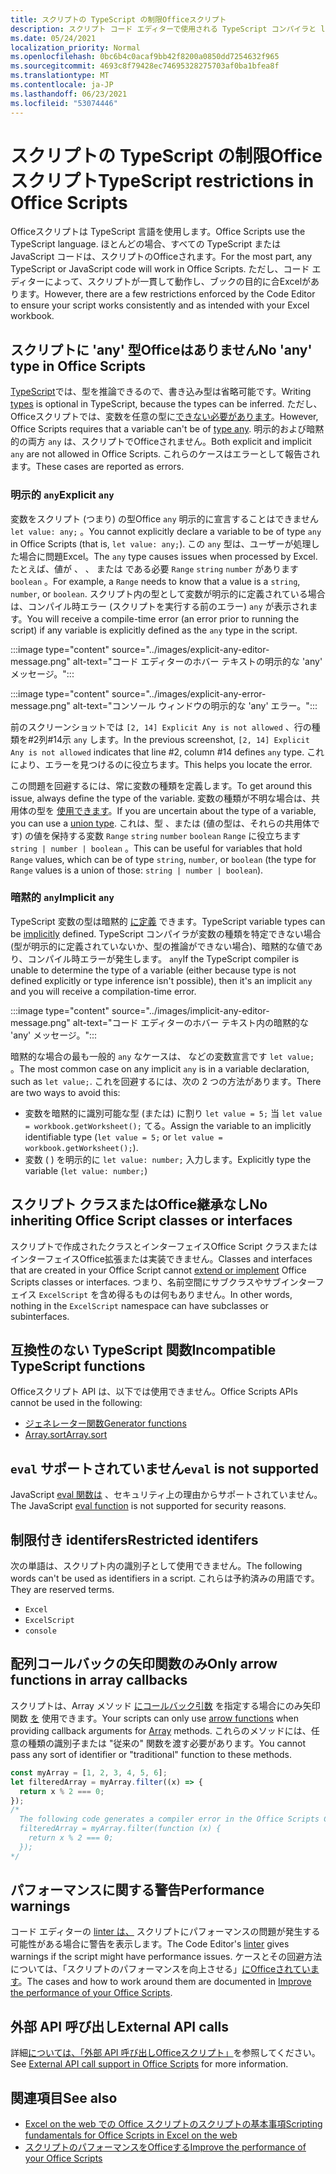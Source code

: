 ```yaml
---
title: スクリプトの TypeScript の制限Officeスクリプト
description: スクリプト コード エディターで使用される TypeScript コンパイラと linter のOfficeします。
ms.date: 05/24/2021
localization_priority: Normal
ms.openlocfilehash: 0bc6b4c0acaf9bb42f8200a0850dd7254632f965
ms.sourcegitcommit: 4693c8f79428ec74695328275703af0ba1bfea8f
ms.translationtype: MT
ms.contentlocale: ja-JP
ms.lasthandoff: 06/23/2021
ms.locfileid: "53074446"
---
```

# <a name="typescript-restrictions-in-office-scripts"></a><span data-ttu-id="2a7da-103">スクリプトの TypeScript の制限Officeスクリプト</span><span class="sxs-lookup"><span data-stu-id="2a7da-103">TypeScript restrictions in Office Scripts</span></span>

<span data-ttu-id="2a7da-104">Officeスクリプトは TypeScript 言語を使用します。</span><span class="sxs-lookup"><span data-stu-id="2a7da-104">Office Scripts use the TypeScript language.</span></span> <span data-ttu-id="2a7da-105">ほとんどの場合、すべての TypeScript または JavaScript コードは、スクリプトのOfficeされます。</span><span class="sxs-lookup"><span data-stu-id="2a7da-105">For the most part, any TypeScript or JavaScript code will work in Office Scripts.</span></span> <span data-ttu-id="2a7da-106">ただし、コード エディターによって、スクリプトが一貫して動作し、ブックの目的に合Excelがあります。</span><span class="sxs-lookup"><span data-stu-id="2a7da-106">However, there are a few restrictions enforced by the Code Editor to ensure your script works consistently and as intended with your Excel workbook.</span></span>

## <a name="no-any-type-in-office-scripts"></a><span data-ttu-id="2a7da-107">スクリプトに 'any' 型Officeはありません</span><span class="sxs-lookup"><span data-stu-id="2a7da-107">No 'any' type in Office Scripts</span></span>

<span data-ttu-id="2a7da-108">[TypeScript](https://www.typescriptlang.org/docs/handbook/typescript-in-5-minutes.html)では、型を推論できるので、書き込み型は省略可能です。</span><span class="sxs-lookup"><span data-stu-id="2a7da-108">Writing [types](https://www.typescriptlang.org/docs/handbook/typescript-in-5-minutes.html) is optional in TypeScript, because the types can be inferred.</span></span> <span data-ttu-id="2a7da-109">ただし、Officeスクリプトでは、変数を任意の型に[できない必要があります](https://www.typescriptlang.org/docs/handbook/basic-types.html#any)。</span><span class="sxs-lookup"><span data-stu-id="2a7da-109">However, Office Scripts requires that a variable can't be of [type any](https://www.typescriptlang.org/docs/handbook/basic-types.html#any).</span></span> <span data-ttu-id="2a7da-110">明示的および暗黙的の両方 `any` は、スクリプトでOfficeされません。</span><span class="sxs-lookup"><span data-stu-id="2a7da-110">Both explicit and implicit `any` are not allowed in Office Scripts.</span></span> <span data-ttu-id="2a7da-111">これらのケースはエラーとして報告されます。</span><span class="sxs-lookup"><span data-stu-id="2a7da-111">These cases are reported as errors.</span></span>

### <a name="explicit-any"></a><span data-ttu-id="2a7da-112">明示的 `any`</span><span class="sxs-lookup"><span data-stu-id="2a7da-112">Explicit `any`</span></span>

<span data-ttu-id="2a7da-113">変数をスクリプト (つまり) の型Office `any` 明示的に宣言することはできません `let value: any;` 。</span><span class="sxs-lookup"><span data-stu-id="2a7da-113">You cannot explicitly declare a variable to be of type `any` in Office Scripts (that is, `let value: any;`).</span></span> <span data-ttu-id="2a7da-114">この `any` 型は、ユーザーが処理した場合に問題Excel。</span><span class="sxs-lookup"><span data-stu-id="2a7da-114">The `any` type causes issues when processed by Excel.</span></span> <span data-ttu-id="2a7da-115">たとえば、値が 、 、 または である必要 `Range` `string` `number` があります `boolean` 。</span><span class="sxs-lookup"><span data-stu-id="2a7da-115">For example, a `Range` needs to know that a value is a `string`, `number`, or `boolean`.</span></span> <span data-ttu-id="2a7da-116">スクリプト内の型として変数が明示的に定義されている場合は、コンパイル時エラー (スクリプトを実行する前のエラー) `any` が表示されます。</span><span class="sxs-lookup"><span data-stu-id="2a7da-116">You will receive a compile-time error (an error prior to running the script) if any variable is explicitly defined as the `any` type in the script.</span></span>

:::image type="content" source="../images/explicit-any-editor-message.png" alt-text="コード エディターのホバー テキストの明示的な 'any' メッセージ。":::

:::image type="content" source="../images/explicit-any-error-message.png" alt-text="コンソール ウィンドウの明示的な 'any' エラー。":::

<span data-ttu-id="2a7da-119">前のスクリーンショットでは `[2, 14] Explicit Any is not allowed` 、行の種類を#2列#14示 `any` します。</span><span class="sxs-lookup"><span data-stu-id="2a7da-119">In the previous screenshot, `[2, 14] Explicit Any is not allowed` indicates that line #2, column #14 defines `any` type.</span></span> <span data-ttu-id="2a7da-120">これにより、エラーを見つけるのに役立ちます。</span><span class="sxs-lookup"><span data-stu-id="2a7da-120">This helps you locate the error.</span></span>

<span data-ttu-id="2a7da-121">この問題を回避するには、常に変数の種類を定義します。</span><span class="sxs-lookup"><span data-stu-id="2a7da-121">To get around this issue, always define the type of the variable.</span></span> <span data-ttu-id="2a7da-122">変数の種類が不明な場合は、共用体の型を [使用できます](https://www.typescriptlang.org/docs/handbook/unions-and-intersections.html)。</span><span class="sxs-lookup"><span data-stu-id="2a7da-122">If you are uncertain about the type of a variable, you can use a [union type](https://www.typescriptlang.org/docs/handbook/unions-and-intersections.html).</span></span> <span data-ttu-id="2a7da-123">これは、型 、または (値の型は、それらの共用体です) の値を保持する変数 `Range` `string` `number` `boolean` `Range` に役立ちます `string | number | boolean` 。</span><span class="sxs-lookup"><span data-stu-id="2a7da-123">This can be useful for variables that hold `Range` values, which can be of type `string`, `number`, or `boolean` (the type for `Range` values is a union of those: `string | number | boolean`).</span></span>

### <a name="implicit-any"></a><span data-ttu-id="2a7da-124">暗黙的 `any`</span><span class="sxs-lookup"><span data-stu-id="2a7da-124">Implicit `any`</span></span>

<span data-ttu-id="2a7da-125">TypeScript 変数の型は暗黙的 [に定義](https://www.typescriptlang.org/docs/handbook/type-inference.html) できます。</span><span class="sxs-lookup"><span data-stu-id="2a7da-125">TypeScript variable types can be [implicitly](https://www.typescriptlang.org/docs/handbook/type-inference.html) defined.</span></span> <span data-ttu-id="2a7da-126">TypeScript コンパイラが変数の種類を特定できない場合 (型が明示的に定義されていないか、型の推論ができない場合)、暗黙的な値であり、コンパイル時エラーが発生します。 `any`</span><span class="sxs-lookup"><span data-stu-id="2a7da-126">If the TypeScript compiler is unable to determine the type of a variable (either because type is not defined explicitly or type inference isn't possible), then it's an implicit `any` and you will receive a compilation-time error.</span></span>

:::image type="content" source="../images/implicit-any-editor-message.png" alt-text="コード エディターのホバー テキスト内の暗黙的な 'any' メッセージ。":::

<span data-ttu-id="2a7da-128">暗黙的な場合の最も一般的 `any` なケースは、 などの変数宣言です `let value;` 。</span><span class="sxs-lookup"><span data-stu-id="2a7da-128">The most common case on any implicit `any` is in a variable declaration, such as `let value;`.</span></span> <span data-ttu-id="2a7da-129">これを回避するには、次の 2 つの方法があります。</span><span class="sxs-lookup"><span data-stu-id="2a7da-129">There are two ways to avoid this:</span></span>

* <span data-ttu-id="2a7da-130">変数を暗黙的に識別可能な型 (または) に割り `let value = 5;` 当 `let value = workbook.getWorksheet();` てる。</span><span class="sxs-lookup"><span data-stu-id="2a7da-130">Assign the variable to an implicitly identifiable type (`let value = 5;` or `let value = workbook.getWorksheet();`).</span></span>
* <span data-ttu-id="2a7da-131">変数 ( ) を明示的に `let value: number;` 入力します。</span><span class="sxs-lookup"><span data-stu-id="2a7da-131">Explicitly type the variable (`let value: number;`)</span></span>

## <a name="no-inheriting-office-script-classes-or-interfaces"></a><span data-ttu-id="2a7da-132">スクリプト クラスまたはOffice継承なし</span><span class="sxs-lookup"><span data-stu-id="2a7da-132">No inheriting Office Script classes or interfaces</span></span>

<span data-ttu-id="2a7da-133">スクリプトで作成されたクラスとインターフェイスOffice Script クラスまたはインターフェイスOffice[](https://www.typescriptlang.org/docs/handbook/classes.html#inheritance)拡張または実装できません。</span><span class="sxs-lookup"><span data-stu-id="2a7da-133">Classes and interfaces that are created in your Office Script cannot [extend or implement](https://www.typescriptlang.org/docs/handbook/classes.html#inheritance) Office Scripts classes or interfaces.</span></span> <span data-ttu-id="2a7da-134">つまり、名前空間にサブクラスやサブインターフェイス `ExcelScript` を含め得るものは何もありません。</span><span class="sxs-lookup"><span data-stu-id="2a7da-134">In other words, nothing in the `ExcelScript` namespace can have subclasses or subinterfaces.</span></span>

## <a name="incompatible-typescript-functions"></a><span data-ttu-id="2a7da-135">互換性のない TypeScript 関数</span><span class="sxs-lookup"><span data-stu-id="2a7da-135">Incompatible TypeScript functions</span></span>

<span data-ttu-id="2a7da-136">Officeスクリプト API は、以下では使用できません。</span><span class="sxs-lookup"><span data-stu-id="2a7da-136">Office Scripts APIs cannot be used in the following:</span></span>

* [<span data-ttu-id="2a7da-137">ジェネレーター関数</span><span class="sxs-lookup"><span data-stu-id="2a7da-137">Generator functions</span></span>](https://developer.mozilla.org/docs/Web/JavaScript/Guide/Iterators_and_Generators#generator_functions)
* [<span data-ttu-id="2a7da-138">Array.sort</span><span class="sxs-lookup"><span data-stu-id="2a7da-138">Array.sort</span></span>](https://developer.mozilla.org/docs/Web/JavaScript/Reference/Global_Objects/Array/sort)

## <a name="eval-is-not-supported"></a><span data-ttu-id="2a7da-139">`eval` サポートされていません</span><span class="sxs-lookup"><span data-stu-id="2a7da-139">`eval` is not supported</span></span>

<span data-ttu-id="2a7da-140">JavaScript [eval 関数は](https://developer.mozilla.org/docs/Web/JavaScript/Reference/Global_Objects/eval) 、セキュリティ上の理由からサポートされていません。</span><span class="sxs-lookup"><span data-stu-id="2a7da-140">The JavaScript [eval function](https://developer.mozilla.org/docs/Web/JavaScript/Reference/Global_Objects/eval) is not supported for security reasons.</span></span>

## <a name="restricted-identifers"></a><span data-ttu-id="2a7da-141">制限付き identifers</span><span class="sxs-lookup"><span data-stu-id="2a7da-141">Restricted identifers</span></span>

<span data-ttu-id="2a7da-142">次の単語は、スクリプト内の識別子として使用できません。</span><span class="sxs-lookup"><span data-stu-id="2a7da-142">The following words can't be used as identifiers in a script.</span></span> <span data-ttu-id="2a7da-143">これらは予約済みの用語です。</span><span class="sxs-lookup"><span data-stu-id="2a7da-143">They are reserved terms.</span></span>

* `Excel`
* `ExcelScript`
* `console`

## <a name="only-arrow-functions-in-array-callbacks"></a><span data-ttu-id="2a7da-144">配列コールバックの矢印関数のみ</span><span class="sxs-lookup"><span data-stu-id="2a7da-144">Only arrow functions in array callbacks</span></span>

<span data-ttu-id="2a7da-145">スクリプトは、Array メソッド [にコールバック引数](https://developer.mozilla.org/docs/Web/JavaScript/Reference/Functions/Arrow_functions) を指定する場合にのみ矢印関数 [を](https://developer.mozilla.org/docs/Web/JavaScript/Reference/Global_Objects/Array) 使用できます。</span><span class="sxs-lookup"><span data-stu-id="2a7da-145">Your scripts can only use [arrow functions](https://developer.mozilla.org/docs/Web/JavaScript/Reference/Functions/Arrow_functions) when providing callback arguments for [Array](https://developer.mozilla.org/docs/Web/JavaScript/Reference/Global_Objects/Array) methods.</span></span> <span data-ttu-id="2a7da-146">これらのメソッドには、任意の種類の識別子または "従来の" 関数を渡す必要があります。</span><span class="sxs-lookup"><span data-stu-id="2a7da-146">You cannot pass any sort of identifier or "traditional" function to these methods.</span></span>

```TypeScript
const myArray = [1, 2, 3, 4, 5, 6];
let filteredArray = myArray.filter((x) => {
  return x % 2 === 0;
});
/*
  The following code generates a compiler error in the Office Scripts Code Editor.
  filteredArray = myArray.filter(function (x) {
    return x % 2 === 0;
  });
*/
```

## <a name="performance-warnings"></a><span data-ttu-id="2a7da-147">パフォーマンスに関する警告</span><span class="sxs-lookup"><span data-stu-id="2a7da-147">Performance warnings</span></span>

<span data-ttu-id="2a7da-148">コード エディターの [linter は、](https://wikipedia.org/wiki/Lint_(software)) スクリプトにパフォーマンスの問題が発生する可能性がある場合に警告を表示します。</span><span class="sxs-lookup"><span data-stu-id="2a7da-148">The Code Editor's [linter](https://wikipedia.org/wiki/Lint_(software)) gives warnings if the script might have performance issues.</span></span> <span data-ttu-id="2a7da-149">ケースとその回避方法については、「スクリプトのパフォーマンスを向上させる」[にOfficeされています](web-client-performance.md)。</span><span class="sxs-lookup"><span data-stu-id="2a7da-149">The cases and how to work around them are documented in [Improve the performance of your Office Scripts](web-client-performance.md).</span></span>

## <a name="external-api-calls"></a><span data-ttu-id="2a7da-150">外部 API 呼び出し</span><span class="sxs-lookup"><span data-stu-id="2a7da-150">External API calls</span></span>

<span data-ttu-id="2a7da-151">詳細[については、「外部 API 呼び出しOfficeスクリプト」](external-calls.md)を参照してください。</span><span class="sxs-lookup"><span data-stu-id="2a7da-151">See [External API call support in Office Scripts](external-calls.md) for more information.</span></span>

## <a name="see-also"></a><span data-ttu-id="2a7da-152">関連項目</span><span class="sxs-lookup"><span data-stu-id="2a7da-152">See also</span></span>

* [<span data-ttu-id="2a7da-153">Excel on the web での Office スクリプトのスクリプトの基本事項</span><span class="sxs-lookup"><span data-stu-id="2a7da-153">Scripting fundamentals for Office Scripts in Excel on the web</span></span>](scripting-fundamentals.md)
* [<span data-ttu-id="2a7da-154">スクリプトのパフォーマンスをOfficeする</span><span class="sxs-lookup"><span data-stu-id="2a7da-154">Improve the performance of your Office Scripts</span></span>](web-client-performance.md)
